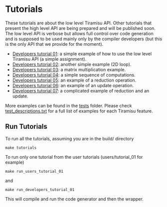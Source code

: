 # Tutorials

These tutorials are about the low level Tiramisu API.  Other tutorials that present the high level API are being prepared and will be published soon.  The low level API is verbose but allows full control over code generation and is supposed to be used mainly only by the compiler developers (but this is the only API that we provide for the moment).

- [Developers tutorial 01](developers/tutorial_01/tutorial_01.cpp): a simple example of how to use the low level Tiramisu API (a simple assignment).
- [Developers tutorial 02](developers/tutorial_02/tutorial_02.cpp): another simple example (2D loop).
- [Developers tutorial 03](developers/tutorial_03/tutorial_03.cpp): a matrix multiplication example.
- [Developers tutorial 04](developers/tutorial_05/tutorial_05.cpp): a simple sequence of computations.
- [Developers tutorial 05](developers/tutorial_06/tutorial_06.cpp): an example of a reduction operation.
- [Developers tutorial 06](developers/tutorial_08/tutorial_08.cpp): an example of an update operation.
- [Developers tutorial 07](developers/tutorial_09/tutorial_09.cpp): a complicated example of reduction and an update.

More examples can be found in the [tests](tests/) folder. Please check [test_descriptions.txt](tests/test_descriptions.txt) for a full list of examples for each Tiramisu feature.

## Run Tutorials

To run all the tutorials, assuming you are in the build/ directory

    make tutorials
    
To run only one tutorial from the user tutorials (users/tutorial_01 for example)

    make run_users_tutorial_01

and

    make run_developers_tutorial_01
    
This will compile and run the code generator and then the wrapper.

